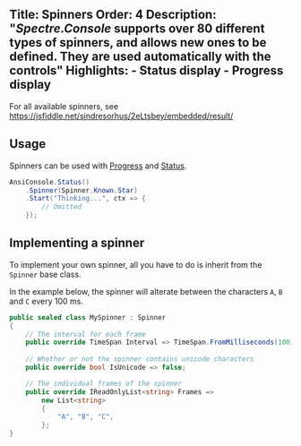 Title: Spinners
Order: 4
Description: "*Spectre.Console* supports over 80 different types of spinners, and allows new ones to be defined. They are used automatically with the controls"
Highlights:
    - Status display
    - Progress display
---

For all available spinners, see https://jsfiddle.net/sindresorhus/2eLtsbey/embedded/result/

## Usage

Spinners can be used with [Progress](xref:progress) and [Status](xref:status).

```csharp
AnsiConsole.Status()
    .Spinner(Spinner.Known.Star)
    .Start("Thinking...", ctx => {
        // Omitted
    });
```

## Implementing a spinner

To implement your own spinner, all you have to do is 
inherit from the `Spinner` base class.

In the example below, the spinner will alterate between
the characters `A`, `B` and `C` every 100 ms.

```csharp
public sealed class MySpinner : Spinner
{
    // The interval for each frame
    public override TimeSpan Interval => TimeSpan.FromMilliseconds(100);
    
    // Whether or not the spinner contains unicode characters
    public override bool IsUnicode => false;

    // The individual frames of the spinner
    public override IReadOnlyList<string> Frames => 
        new List<string>
        {
            "A", "B", "C",
        };
}
```